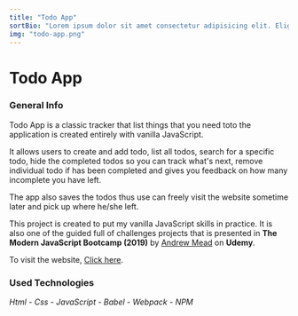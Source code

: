 ```yaml
---
title: "Todo App"
sortBio: "Lorem ipsum dolor sit amet consectetur adipisicing elit. Eligendi consequatur deleniti saepe quas porro sequi."
img: "todo-app.png"
---
```


# Todo App

### General Info

Todo App is a classic tracker that list things that you need toto the application is created entirely with vanilla JavaScript.

It allows users to create and add todo, list all todos, search for a specific todo, hide the completed todos so you can track what's next, remove individual todo if has been completed and gives you feedback on how many incomplete you have left.

The app also saves the todos thus use can freely visit the website sometime later and pick up where he/she left.

This project is created to put my vanilla JavaScript skills in practice. It is also one of the guided full of challenges projects that is presented in **The Modern JavaScript Bootcamp (2019)** by [Andrew Mead](https://mead.io/) on **Udemy**.

To visit the website, [Click here](http://todo-app-vanjs.surge.sh/).

### Used Technologies

_Html - Css - JavaScript - Babel - Webpack - NPM_
